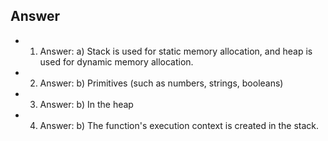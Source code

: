 ## Answer


-  1. Answer: a) Stack is used for static memory allocation, and heap is used for dynamic memory allocation.


- 2. Answer: b) Primitives (such as numbers, strings, booleans)

- 3) Answer: b) In the heap


- 4) Answer: b) The function's execution context is created in the stack.